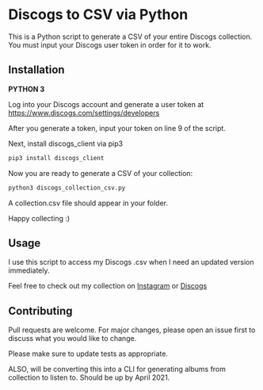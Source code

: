 # Discogs to CSV via Python

This is a Python script to generate a CSV of your entire Discogs collection. You must input your Discogs user token in order for it to work.

## Installation

**PYTHON 3**

Log into your Discogs account and generate a user token at https://www.discogs.com/settings/developers 

After you generate a token, input your token on line 9 of the script.

Next, install discogs_client via pip3

```bash
pip3 install discogs_client
```

Now you are ready to generate a CSV of your collection:

```bash
python3 discogs_collection_csv.py
```

A collection.csv file should appear in your folder. 

Happy collecting :)

## Usage

I use this script to access my Discogs .csv when I need an updated version immediately. 

Feel free to check out my collection on [Instagram](https://www.instagram.com/nowspinninglps) or [Discogs](https://www.discogs.com/user/nowspinninglps/collection?header=1)

## Contributing
Pull requests are welcome. For major changes, please open an issue first to discuss what you would like to change.

Please make sure to update tests as appropriate.

ALSO, will be converting this into a CLI for generating albums from collection to listen to. Should be up by April 2021.

